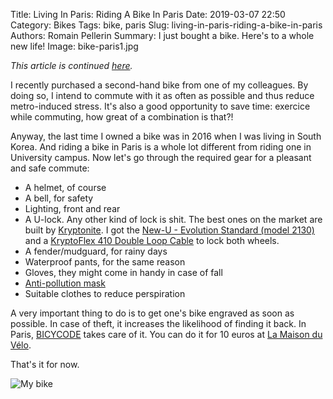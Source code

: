 Title: Living In Paris: Riding A Bike In Paris
Date: 2019-03-07 22:50
Category: Bikes
Tags: bike, paris
Slug: living-in-paris-riding-a-bike-in-paris
Authors: Romain Pellerin
Summary: I just bought a bike. Here's to a whole new life!
Image: bike-paris1.jpg

_This article is continued [here]({filename}/living-in-paris-la-bible-du-velotafeur.md)._

I recently purchased a second-hand bike from one of my colleagues. By doing so, I intend to commute with it as often as possible and thus reduce metro-induced stress. It's also a good opportunity to save time: exercice while commuting, how great of a combination is that?!

Anyway, the last time I owned a bike was in 2016 when I was living in South Korea. And riding a bike in Paris is a whole lot different from riding one in University campus. Now let's go through the required gear for a pleasant and safe commute:

- A helmet, of course
- A bell, for safety
- Lighting, front and rear
- A U-lock. Any other kind of lock is shit. The best ones on the market are built by [Kryptonite](https://www.kryptonitelock.com/en/locks-landing/product-details-bicycle.html). I got the [New-U - Evolution Standard (model 2130)](https://www.kryptonitelock.com/content/kryt-us-2/en/products/product-information/current-key/002130.html?type=bicycle) and a [KryptoFlex 410 Double Loop Cable](https://www.kryptonitelock.com/content/kryt-us-2/en/products/product-information/current-key/210818.html?type=bicycle) to lock both wheels.
- A fender/mudguard, for rainy days
- Waterproof pants, for the same reason
- Gloves, they might come in handy in case of fall
- [Anti-pollution mask](https://www.wair.fr/en/)
- Suitable clothes to reduce perspiration

A very important thing to do is to get one's bike engraved as soon as possible. In case of theft, it increases the likelihood of finding it back. In Paris, [BICYCODE](https://www.bicycode.org/) takes care of it. You can do it for 10 euros at [La Maison du Vélo](http://mdb-idf.org/le-marquage-bicycode/).
<br />

That's it for now.

![My bike]({filename}/images/bike-paris2.jpg)
